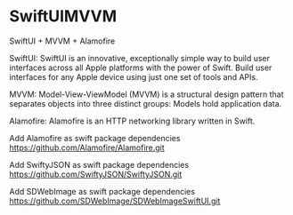 # SwiftUIMVVM

SwiftUI + MVVM + Alamofire


SwiftUI: SwiftUI is an innovative, exceptionally simple way to build user interfaces across all Apple platforms with the power of Swift. Build user interfaces for any Apple device using just one set of tools and APIs.

MVVM: Model-View-ViewModel (MVVM) is a structural design pattern that separates objects into three distinct groups: Models hold application data. 

Alamofire: Alamofire is an HTTP networking library written in Swift. 

Add Alamofire as swift package dependencies
https://github.com/Alamofire/Alamofire.git

Add SwiftyJSON as swift package dependencies
https://github.com/SwiftyJSON/SwiftyJSON.git

Add SDWebImage as swift package dependencies
https://github.com/SDWebImage/SDWebImageSwiftUI.git



